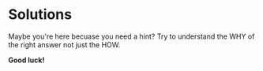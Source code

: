 # Solutions

Maybe you're here becuase you need a hint? Try to understand the WHY of the right answer not just the HOW.

**Good luck!**
